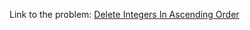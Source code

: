 Link to the problem: [Delete Integers In Ascending Order](https://binarysearch.com/problems/Delete-Integers-In-Ascending-Order)